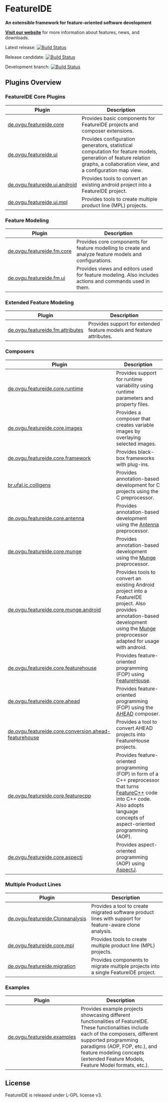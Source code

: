 # FeatureIDE

**An extensible framework for feature-oriented software development**

**[Visit our website](https://featureide.github.io)** for more information about features, news, and downloads.

Latest release:
[![Build Status](https://travis-ci.org/FeatureIDE/FeatureIDE.svg?branch=master)](https://travis-ci.org/FeatureIDE/FeatureIDE)

Release candidate:
[![Build Status](https://travis-ci.org/FeatureIDE/FeatureIDE.svg?branch=release3.6)](https://travis-ci.org/FeatureIDE/FeatureIDE)

Development branch:
[![Build Status](https://travis-ci.org/FeatureIDE/FeatureIDE.svg?branch=develop)](https://travis-ci.org/FeatureIDE/FeatureIDE)

## Plugins Overview

### FeatureIDE Core Plugins

| Plugin                                                                                                                       | Description                                                                                                                                                               |
|------------------------------------------------------------------------------------------------------------------------------|---------------------------------------------------------------------------------------------------------------------------------------------------------------------------|
| [de.ovgu.featureide.core](https://github.com/FeatureIDE/FeatureIDE/tree/develop/plugins/de.ovgu.featureide.core)             | Provides basic components for FeatureIDE projects and composer extensions.                                                                                                |
| [de.ovgu.featureide.ui](https://github.com/FeatureIDE/FeatureIDE/tree/develop/plugins/de.ovgu.featureide.ui)                 | Provides configuration generators, statistical computation for feature models, generation of feature relation graphs, a collaboration view, and a configuration map view. |
| [de.ovgu.featureide.ui.android](https://github.com/FeatureIDE/FeatureIDE/tree/develop/plugins/de.ovgu.featureide.ui.android) | Provides tools to convert an existing android project into a FeatureIDE project.                                                                                          |
| [de.ovgu.featureide.ui.mpl](https://github.com/FeatureIDE/FeatureIDE/tree/develop/plugins/de.ovgu.featureide.ui.mpl)         | Provides tools to create multiple product line (MPL) projects.                                                                                                            |

### Feature Modeling

| Plugin                                                                                                                 | Description                                                                                             |
|------------------------------------------------------------------------------------------------------------------------|---------------------------------------------------------------------------------------------------------|
| [de.ovgu.featureide.fm.core](https://github.com/FeatureIDE/FeatureIDE/tree/develop/plugins/de.ovgu.featureide.fm.core) | Provides core components for feature modelling to create and analyze feature models and configurations. |
| [de.ovgu.featureide.fm.ui](https://github.com/FeatureIDE/FeatureIDE/tree/develop/plugins/de.ovgu.featureide.fm.ui)     | Provides views and editors used for feature modeling. Also includes actions and commands used in them.  |

### Extended Feature Modeling

| Plugin                                                                                                                                                               | Description                                                          |
|----------------------------------------------------------------------------------------------------------------------------------------------------------------------|----------------------------------------------------------------------|
| [de.ovgu.featureide.fm.attributes](https://github.com/FeatureIDE/FeatureIDE/tree/develop/plugins/de.ovgu.featureide.fm.attributes) | Provides support for extended feature models and feature attributes. |

### Composers

| Plugin                                                                                                                                                                       | Description                                                                                                                                                                                                                                                 |
|------------------------------------------------------------------------------------------------------------------------------------------------------------------------------|-------------------------------------------------------------------------------------------------------------------------------------------------------------------------------------------------------------------------------------------------------------|
| [de.ovgu.featureide.core.runtime](https://github.com/FeatureIDE/FeatureIDE/tree/develop/plugins/de.ovgu.featureide.core.runtime)                                             | Provides support for runtime variability using runtime parameters and property files.                                                                                                                                                                       |
| [de.ovgu.featureide.core.images](https://github.com/FeatureIDE/FeatureIDE/tree/develop/plugins/de.ovgu.featureide.core.images)                                               | Provides a composer that creates variable images by overlaying selected images.                                                                                                                                                                             |
| [de.ovgu.featureide.core.framework](https://github.com/FeatureIDE/FeatureIDE/tree/develop/plugins/de.ovgu.featureide.core.framework)                                         | Provides black-box frameworks with plug-ins.                                                                                                                                                                                                                |
| [br.ufal.ic.colligens](https://github.com/FeatureIDE/FeatureIDE/tree/develop/plugins/br.ufal.ic.colligens)                                                                   | Provides annotation-based development for C projects using the C preprocessor.                                                                                                                                                                              |
| [de.ovgu.featureide.core.antenna](https://github.com/FeatureIDE/FeatureIDE/tree/develop/plugins/de.ovgu.featureide.core.antenna)                                             | Provides annotation-based development using the [Antenna](https://sourceforge.net/projects/antenna/) preprocessor.                                                                                                                                          |
| [de.ovgu.featureide.core.munge](https://github.com/FeatureIDE/FeatureIDE/tree/develop/plugins/de.ovgu.featureide.core.munge)                                                 | Provides annotation-based development using the [Munge](https://github.com/sonatype/munge-maven-plugin) preprocessor.                                                                                                                                       |
| [de.ovgu.featureide.core.munge.android](https://github.com/FeatureIDE/FeatureIDE/tree/develop/plugins/de.ovgu.featureide.core.munge.android)                                 | Provides tools to convert an existing Android project into a FeatureIDE project. Also provides annotation-based development using the [Munge](https://github.com/sonatype/munge-maven-plugin) preprocessor adapted for usage with android.                  |
| [de.ovgu.featureide.core.featurehouse](https://github.com/FeatureIDE/FeatureIDE/tree/develop/plugins/de.ovgu.featureide.core.featurehouse)                                   | Provides feature-oriented programming (FOP) using [FeatureHouse](http://www.fosd.de/fh).                                                                                                                                                                    |
| [de.ovgu.featureide.core.ahead](https://github.com/FeatureIDE/FeatureIDE/tree/develop/plugins/de.ovgu.featureide.core.ahead)                                                 | Provides feature-oriented programming (FOP) using the [AHEAD](http://www.cs.utexas.edu/users/schwartz/ATS.html) composer.                                                                                                                                   |
| [de.ovgu.featureide.core.conversion.ahead-featurehouse](https://github.com/FeatureIDE/FeatureIDE/tree/develop/plugins/de.ovgu.featureide.core.conversion.ahead-featurehouse) | Provides a tool to convert AHEAD projects into FeatureHouse projects.                                                                                                                                                                                       |
| [de.ovgu.featureide.core.featurecpp](https://github.com/FeatureIDE/FeatureIDE/tree/develop/plugins/de.ovgu.featureide.core.featurecpp)                                       | Provides feature-oriented programming (FOP) in form of a C++ preprocessor that turns [FeatureC++](http://wwwiti.cs.uni-magdeburg.de/iti_db/forschung/fop/featurec/) code into C++ code. Also adopts language concepts of aspect-oriented programming (AOP). |
| [de.ovgu.featureide.core.aspectj](https://github.com/FeatureIDE/FeatureIDE/tree/develop/plugins/de.ovgu.featureide.core.aspectj)                                             | Provides aspect-oriented programming (AOP) using [AspectJ](https://www.eclipse.org/aspectj/).                                                                                                                                                               |

### Multiple Product Lines

| Plugin                                                                                                                            | Description                                                                                              |
|-----------------------------------------------------------------------------------------------------------------------------------|----------------------------------------------------------------------------------------------------------|
| [de.ovgu.featureide.Cloneanalysis](https://github.com/FeatureIDE/FeatureIDE/tree/develop/plugins/de.ovgu.featureide.Cloneanalysis) | Provides a tool to create migrated software product lines with support for feature-aware clone analysis. |
| [de.ovgu.featureide.core.mpl](https://github.com/FeatureIDE/FeatureIDE/tree/develop/plugins/de.ovgu.featureide.core.mpl)          | Provides tools to create multiple product line (MPL) projects.                                                                                                      |
| [de.ovgu.featureide.migration](https://github.com/FeatureIDE/FeatureIDE/tree/develop/plugins/de.ovgu.featureide.migration)        | Provides components to migrate multiple projects into a single FeatureIDE project.                       |

### Examples 

| Plugin                                                                                                                   | Description                                                                                                                                                                                                                                                                          |
|--------------------------------------------------------------------------------------------------------------------------|--------------------------------------------------------------------------------------------------------------------------------------------------------------------------------------------------------------------------------------------------------------------------------------|
| [de.ovgu.featureide.examples](https://github.com/FeatureIDE/FeatureIDE/tree/develop/plugins/de.ovgu.featureide.examples) | Provides example projects showcasing different functionalities of FeatureIDE. These functionalities include each of the composers, different supported programming paradigms (AOP, FOP, etc.), and feature modeling concepts (extended Feature Models, Feature Model formats, etc.). |

## License

FeatureIDE is released under L-GPL license v3.
